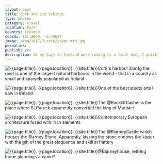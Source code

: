 ```yaml
---
layout: post
title: Cork and its Vikings
type: photos
category: travel
location: Cork
country: Ireland
coordi: (51.8969, -8.4863)
image: /img/2017/7-cork/cover-min.jpg 
permalink: 
publish: yes
description: As my days in Ireland were coming to a (sad) end, I quickly decided to see rhe rebel city, Cork and the Rock Of Cashel before I leave :D
---
```

<!-- http://compressjpeg.com -->
<!-- http://compressimage.toolur.com/ 1024, 400-->
<p class="center"><img src="{{site.baseurl}}/img/2017/7-cork/cover.jpg" alt="{{page.title}}. {{page.location}}. {{site.title}}" title="{{page.title}}">Cork's harbour alonfg the river is one of the largest natural harbours in the world - that in a country as small and sparsely populated as Ireland</p>

<p class="center"><img src="{{site.baseurl}}/img/2017/7-cork/1.jpg" alt="{{page.title}}. {{page.location}}. {{site.title}}" title="{{page.title}}">One of the best steets arts I saw in Ireland</p>

<p class="center"><img src="{{site.baseurl}}/img/2017/7-cork/2.jpg" alt="{{page.title}}. {{page.location}}. {{site.title}}" title="{{page.title}}">The @RockOfCashel is the place where St.Patrick apparently converted the king of Munster </p>

<p class="center"><img src="{{site.baseurl}}/img/2017/7-cork/3.jpg" alt="{{page.title}}. {{page.location}}. {{site.title}}" title="{{page.title}}">Contemporary European architecture fused with Irish elements</p>

<p class="center"><img src="{{site.baseurl}}/img/2017/7-cork/4.jpg" alt="{{page.title}}. {{page.location}}. {{site.title}}" title="{{page.title}}">The @BlarneyCastle which houses the Blarney Stone. Apparently, kissing the stone endows the kisser with the gift of the great eloquence and skill at flattery</p>

<p class="center"><img src="{{site.baseurl}}/img/2017/7-cork/5.jpg" alt="{{page.title}}. {{page.location}}. {{site.title}}" title="{{page.title}}">@Blarneyhouse, retiring home plannings anyone?</p>